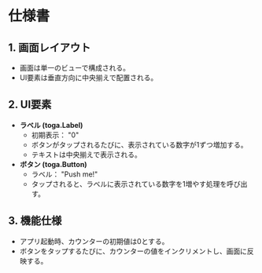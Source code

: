 # 仕様書

## 1. 画面レイアウト

-   画面は単一のビューで構成される。
-   UI要素は垂直方向に中央揃えで配置される。

## 2. UI要素

-   **ラベル (toga.Label)**
    -   初期表示： "0"
    -   ボタンがタップされるたびに、表示されている数字が1ずつ増加する。
    -   テキストは中央揃えで表示される。
-   **ボタン (toga.Button)**
    -   ラベル： "Push me!"
    -   タップされると、ラベルに表示されている数字を1増やす処理を呼び出す。

## 3. 機能仕様

-   アプリ起動時、カウンターの初期値は0とする。
-   ボタンをタップするたびに、カウンターの値をインクリメントし、画面に反映する。
